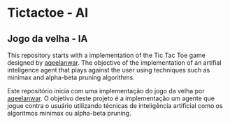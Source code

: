 Tictactoe - AI
==============
Jogo da velha - IA
------------------

This repository starts with a implementation of the Tic Tac Toe game designed by [aqeelanwar](github.com/aqeelanwar).
The objective of the implementation of an artifial inteligence agent that plays against the user using
techniques such as minimax and alpha-beta pruning algorithms.

Este repositório inicia com uma implementação do jogo da velha por [aqeelanwar](github.com/aqeelanwar).
O objetivo deste projeto é a implementação um agente que jogue contra o usuário utilizando
técnicas de inteligência artificial como os algoritmos minimax ou alpha-beta pruning.

